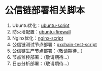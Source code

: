 # 公信链部署相关脚本

1. Ubuntu优化：[ubuntu-script](https://github.com/gxcdac/gxchain-script/tree/master/ubuntu-script)
2. 防火墙配置：[ubuntu-firewall](https://github.com/gxcdac/gxchain-script/tree/master/ubuntu-script#%E9%98%B2%E7%81%AB%E5%A2%99%E8%AE%BE%E7%BD%AE)
3. Nginx优化：[nginx-script](https://github.com/gxcdac/gxchain-script/tree/master/nginx-script)
4. 公信链测试节点部署：[gxchain-test-script](https://github.com/gxcdac/gxchain-script/tree/master/gxchain-test-script)
5. 公信链生产节点部署：（敬请期待...）
6. 节点监控部署：（敬请期待...）
7. 日志分析部署：（敬请期待...）


